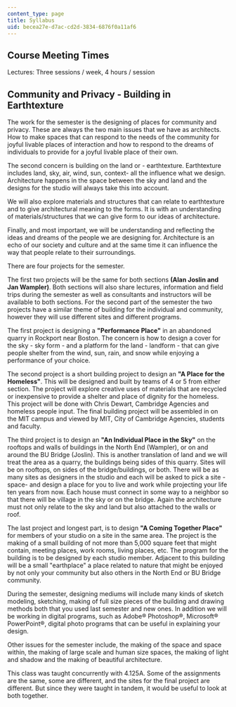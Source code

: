 ```yaml
---
content_type: page
title: Syllabus
uid: becea27e-d7ac-cd2d-3834-6876f0a11af6
---
```


Course Meeting Times
--------------------

Lectures: Three sessions / week, 4 hours / session

Community and Privacy - Building in Earthtexture
------------------------------------------------

The work for the semester is the designing of places for community and privacy. These are always the two main issues that we have as architects. How to make spaces that can respond to the needs of the community for joyful livable places of interaction and how to respond to the dreams of individuals to provide for a joyful livable place of their own.

The second concern is building on the land or - earthtexture. Earthtexture includes land, sky, air, wind, sun, context- all the influence what we design. Architecture happens in the space between the sky and land and the designs for the studio will always take this into account.

We will also explore materials and structures that can relate to earthtexture and to give architectural meaning to the forms. It is with an understanding of materials/structures that we can give form to our ideas of architecture.

Finally, and most important, we will be understanding and reflecting the ideas and dreams of the people we are designing for. Architecture is an echo of our society and culture and at the same time it can influence the way that people relate to their surroundings.

There are four projects for the semester.

The first two projects will be the same for both sections **(Alan Joslin and Jan Wampler)**. Both sections will also share lectures, information and field trips during the semester as well as consultants and instructors will be available to both sections. For the second part of the semester the two projects have a similar theme of building for the individual and community, however they will use different sites and different programs.

The first project is designing a **"Performance Place"** in an abandoned quarry in Rockport near Boston. The concern is how to design a cover for the sky - sky form - and a platform for the land - landform - that can give people shelter from the wind, sun, rain, and snow while enjoying a performance of your choice.

The second project is a short building project to design an **"A Place for the Homeless"**. This will be designed and built by teams of 4 or 5 from either section. The project will explore creative uses of materials that are recycled or inexpensive to provide a shelter and place of dignity for the homeless. This project will be done with Chris Dewart, Cambridge Agencies and homeless people input. The final building project will be assembled in on the MIT campus and viewed by MIT, City of Cambridge Agencies, students and faculty.

The third project is to design an **"An Individual Place in the Sky"** on the rooftops and walls of buildings in the North End (Wampler), or on and around the BU Bridge (Joslin). This is another translation of land and we will treat the area as a quarry, the buildings being sides of this quarry. Sites will be on rooftops, on sides of the bridge/buildings, or both. There will be as many sites as designers in the studio and each will be asked to pick a site -space- and design a place for you to live and work while projecting your life ten years from now. Each house must connect in some way to a neighbor so that there will be village in the sky or on the bridge. Again the architecture must not only relate to the sky and land but also attached to the walls or roof.

The last project and longest part, is to design **"A Coming Together Place"** for members of your studio on a site in the same area. The project is the making of a small building of not more than 5,000 square feet that might contain, meeting places, work rooms, living places, etc. The program for the building is to be designed by each studio member. Adjacent to this building will be a small "earthplace" a place related to nature that might be enjoyed by not only your community but also others in the North End or BU Bridge community.

During the semester, designing mediums will include many kinds of sketch modeling, sketching, making of full size pieces of the building and drawing methods both that you used last semester and new ones. In addition we will be working in digital programs, such as Adobe® Photoshop®, Microsoft® PowerPoint®, digital photo programs that can be useful in explaining your design.

Other issues for the semester include, the making of the space and space within, the making of large scale and human size spaces, the making of light and shadow and the making of beautiful architecture.

This class was taught concurrently with 4.125A. Some of the assignments are the same, some are different, and the sites for the final project are different. But since they were taught in tandem, it would be useful to look at both together.